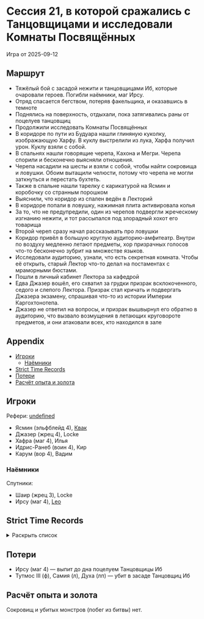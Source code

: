 # Сессия 21, в которой сражались с Танцовщицами и исследовали Комнаты Посвящённых

<!--
<a title="" href="">
  <img src="" style="width:800px" />
</a>
-->

Игра от 2025-09-12

## Маршрут

- Тяжёлый бой с засадой нежити и танцовщицами Иб, которые очаровали героев. Погибли наёмники, маг Ирсу.
- Отряд спасается бегством, потеряв факельщика, и оказавшись в темноте
- Поднялись на поверхность, отдыхали, пока затягивались раны от поцелуев танцовщиц
- Продолжили исследовать Комнаты Посвящённых
- В коридоре по пути из Будуара нашли глиняную куколку, изображающую Харфу. В куклу выстрелили из лука, Харфа получил
  урон. Куклу взяли с собой.
- В спальнях нашли говорящие черепа, Кахона и Мегри. Черепа спорили и бесконечно выясняли отношения.
- Черепа насадили на шесты и взяли с собой, чтобы найти сокровища и ловушки. Обоим вытащили челюсти, потому что черепа
  не могли заткнуться и перестать бухтеть.
- Также в спальне нашли тарелку с карикатурой на Ясмин и коробочку со странным порошком
- Выяснили, что коридор из спален ведён в Лекторий
- В коридоре попали в ловушку, нажимная плита активировала колья
- За то, что не предупредили, один из черепов подвергли жреческому изгнанию нежити, и тот рассыпался под злорадный хохот
  его товарища
- Второй череп сразу начал рассказывать про ловушки
- Коридор привёл в большую круглую аудиторию-амфитеатр. Внутри по воздуху медленно летают предметы, хор призрачных
  голосов что-то бесконечно зубрит на множестве языков.
- Исследовали аудиторию, узнали, что есть секретная комната. Чтобы её открыть, старый Лектор что-то делал на постаментах
  с мраморными бюстами.
- Пошли в личный кабинет Лектора за кафедрой
- Едва Джазер вошёл, его схватил за грудки призрак всклокоченного, седого и слепого Лектора. Призрак стал кричать и
  подвергать Джазера экзамену, спрашивая что-то из истории Империи Каргохтонотепа.
- Джазер не ответил на вопросы, и призрак вышвырнул его обратно в аудиторию, что вызвало возмущения в летающих
  круговороте предметов, и они атаковали всех, кто находился в зале

## Appendix

<!-- toc -->

- [Игроки](#%D0%B8%D0%B3%D1%80%D0%BE%D0%BA%D0%B8)
  - [Наёмники](#%D0%BD%D0%B0%D1%91%D0%BC%D0%BD%D0%B8%D0%BA%D0%B8)
- [Strict Time Records](#strict-time-records)
- [Потери](#%D0%BF%D0%BE%D1%82%D0%B5%D1%80%D0%B8)
- [Расчёт опыта и золота](#%D1%80%D0%B0%D1%81%D1%87%D1%91%D1%82-%D0%BE%D0%BF%D1%8B%D1%82%D0%B0-%D0%B8-%D0%B7%D0%BE%D0%BB%D0%BE%D1%82%D0%B0)

<!-- tocstop -->

## Игроки

Рефери: [undefined](https://t.me/oktottrpg)

- Ясмин (эльфблейд 4), [Квак](https://t.me/troglog)
- Джазер (жрец 4), Locke
- Хафра (маг 4), Илья
- Идрис-Ранеб (воин 4), Кир
- Карум (вор 4), Вадим

### Наёмники

Спутники:

- Шаир (жрец 3), Locke
- Ирсу (маг 4), [Leo](https://t.me/fiftyforfifty)

## Strict Time Records

<details><summary>Раскрыть список</summary>

По дням

- 1 день: 1ч + 2ч20м (игра 1) 10 января
- 2 день: отдых в лагере, ночёвка (игра 2) 17 января
- 3 день: 1ч + 3ч20м, остались внутри (конец игры 2). 4ч30м внутри (игра 3). 2ч30м (игра 4).
- 4-7 день: отдых, наём
- 8 день: раскопки шахты снаружи (конец игры 4) (игра 5)
- 9 день: 3ч10м внутри (конец игры 5) (игра 6), вышли наружу и ночевали в лагере
- 10 день: 4ч внутри (конец игры 6), 7ч + 40м в гротах (игра 7), 1ч10 м (игра 8) (Ширин, икра)
- 11-13 день: отдых в лагере, отправка каравана с сокровищами в поселение
- 14 день: 4ч10м (конец игры 8), 3ч40м (игра 9)
- 15 день: отдых, исследования (конец игры 9)
- 16 день (игра 10)
- 17 день: караван доезжает до поселения (игра 11), лечение в лагере
- 18 день: лечение в лагере
- 19 день: спуск в гробницу (7ч20м) (конец игры 11) (игра 12)
- 20 день: икра в Ширин созревает, караван выезжает обратно, спуск в гробницу и обратно (2ч40м) (конец игры 12)
- 21-25 дни: дорога, караван в лагере
- 26 день: гробница (5ч10м) (конец игры 13)
- 27 день: лагерь, изучение, охота (игра 14)
- 28 день: гробница (6ч50м)
- 29 день: лагерь, ждут караван (игра 15)
- 30 гробница
- 31 гробница (окончание игры 15, игра 16) оплата за лагерь, 2ч40м
- 32 день: 2ч50м (конец игры 16), вышли на поверхность (игра 17)
- 33 день: 2ч20м внутри
- 34 день: 1ч внутри, смерть андела Иерамель (игра 18)
- 35-39 дни: караван в город
- 40-41 дни: продажа сокровищ, встреча с колдуном Кехебом
- 42-46 дни: караван к лагерю
- 47 день: 1ч внутри (конец игры 18), 30м внутри (игра 19)
- 48 день: 4ч внутри
- 49 день: 1ч внутри
- 50 день: отдых в лагере, переписывание заклинаний
- 51 день: 3ч 20м внутри (игра 20), (игра 21)
- 52-55: отдых
- 56 день: 2ч 30м внутри (конец игры 21)
- ...
- 60 день, прибывает караван, наёмники
- ...
- 62 день: кончается оплата наёмников

</details>

## Потери

- Ирсу (маг 4) — выпит до дна поцелуем Танцовщицы Иб
- Тутмос III (ф), Самия (л), Духа (лп) — убит в засаде Танцовщиц Иб

## Расчёт опыта и золота

Сокровищ и убитых монстров (побег из битвы) нет.
